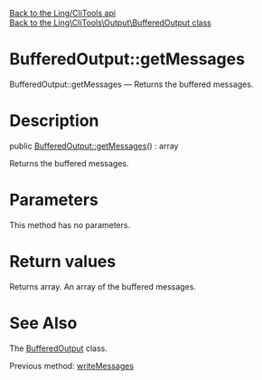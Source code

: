 [Back to the Ling/CliTools api](https://github.com/lingtalfi/CliTools/blob/master/doc/api/Ling/CliTools.md)<br>
[Back to the Ling\CliTools\Output\BufferedOutput class](https://github.com/lingtalfi/CliTools/blob/master/doc/api/Ling/CliTools/Output/BufferedOutput.md)


BufferedOutput::getMessages
================



BufferedOutput::getMessages — Returns the buffered messages.




Description
================


public [BufferedOutput::getMessages](https://github.com/lingtalfi/CliTools/blob/master/doc/api/Ling/CliTools/Output/BufferedOutput/getMessages.md)() : array




Returns the buffered messages.




Parameters
================

This method has no parameters.


Return values
================

Returns array.
An array of the buffered messages.







See Also
================

The [BufferedOutput](https://github.com/lingtalfi/CliTools/blob/master/doc/api/Ling/CliTools/Output/BufferedOutput.md) class.

Previous method: [writeMessages](https://github.com/lingtalfi/CliTools/blob/master/doc/api/Ling/CliTools/Output/BufferedOutput/writeMessages.md)<br>

